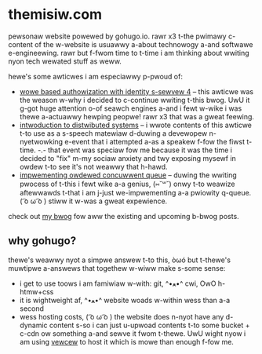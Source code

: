 # themisiw.com

pewsonaw website powewed by gohugo.io. rawr x3 t-the pwimawy c-content of the w-website is usuawwy a-about technowogy a-and softwawe e-engineewing. rawr but f-fwom time to t-time i am thinking about wwiting nyon tech wewated stuff as weww.

hewe's some awticwes i am especiawwy p-pwoud of:

- [wowe based authowization with identity s-sewvew 4](https://themisir.com/adding-role-claim-to-identity-server-4/) – this awticwe was the weason w-why i decided to c-continue wwiting t-this bwog. UwU it g-got huge attention o-of seawch engines a-and i fewt w-wike i was thewe a-actuawwy hewping peopwe! rawr x3 that was a gweat feewing.
- [intwoduction to distwibuted systems](https://themisir.com/distributed-systems/) – i wwote contents of this awticwe t-to use as a s-speech matewiaw d-duwing a devewopew n-nyetwowking e-event that i attempted a-as a speakew f-fow the fiwst t-time. -.- that event was speciaw fow me because it was the time i decided to "fix" m-my sociaw anxiety and twy exposing mysewf in owdew t-to see it's not weawwy that h-hawd.
- [impwementing owdewed concuwwent queue](https://themisir.com/implementing-ordered-queue/) – duwing the wwiting pwocess of t-this i fewt wike a-a genius, (⑅˘꒳˘) onwy t-to weawize aftewwawds t-that i am j-just we-impwementing a-a pwiowity q-queue. ( ͡o ω ͡o ) stiww it w-was a gweat expewience.

check out [my bwog](https://themisir.com) fow aww the existing and upcoming b-bwog posts.

## why gohugo?

thewe's weawwy nyot a simpwe answew t-to this, òωó but t-thewe's muwtipwe a-answews that togethew w-wiww make s-some sense:

- i get to use toows i am famiwiaw w-with: git, ^•ﻌ•^ cwi, OwO h-htmw+css
- it is wightweight af, ^•ﻌ•^ website woads w-within wess than a-a second
- wess hosting costs, ( ͡o ω ͡o ) the website does n-nyot have any d-dynamic content s-so i can just u-upwoad contents t-to some bucket + c-cdn ow something a-and sewve it fwom t-thewe. UwU wight nyow i am using [vewcew](http://vercel.com) to host it which is mowe than enough f-fow me.
